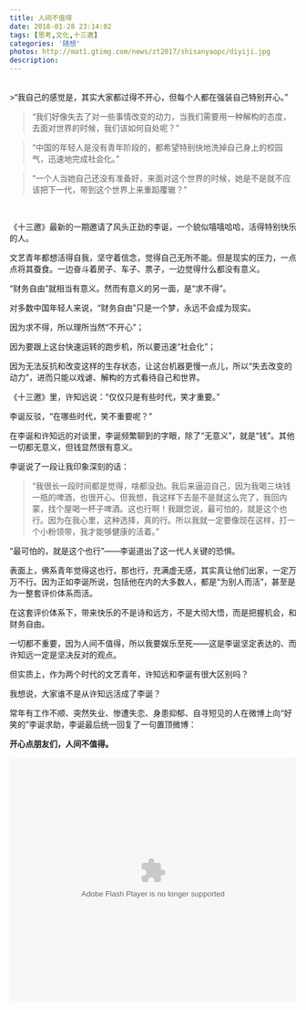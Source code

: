 ```yaml
---
title: 人间不值得
date: 2018-01-28 23:14:02
tags: [思考,文化,十三邀]
categories: '随想'
photos: http://mat1.gtimg.com/news/zt2017/shisanyaopc/diyiji.jpg
description: 
---
```

<br>
>“我自己的感觉是，其实大家都过得不开心，但每个人都在强装自己特别开心。”

>“我们好像失去了对一些事情改变的动力，当我们需要用一种解构的态度，去面对世界的时候，我们该如何自处呢？”

>“中国的年轻人是没有青年阶段的，都希望特别快地洗掉自己身上的校园气，迅速地完成社会化。”

>“一个人当她自己还没有准备好，来面对这个世界的时候，她是不是就不应该把下一代，带到这个世界上来重蹈覆辙？”
<br>

《十三邀》最新的一期邀请了风头正劲的李诞，一个貌似嘻嘻哈哈，活得特别快乐的人。

文艺青年都想活得自我，坚守着信念，觉得自己无所不能。但是现实的压力，一点点将其蚕食。一边奋斗着房子、车子、票子，一边觉得什么都没有意义。

“财务自由”就相当有意义。然而有意义的另一面，是“求不得”。

对多数中国年轻人来说，“财务自由”只是一个梦，永远不会成为现实。

因为求不得，所以理所当然“不开心”；

因为要跟上这台快速运转的跑步机，所以要迅速“社会化”；

因为无法反抗和改变这样的生存状态，让这台机器更慢一点儿，所以“失去改变的动力”，进而只能以戏谑、解构的方式看待自己和世界。

《十三邀》里，许知远说：“仅仅只是有些时代，笑才重要。”

李诞反驳，“在哪些时代，笑不重要呢？”

在李诞和许知远的对谈里，李诞频繁聊到的字眼，除了“无意义”，就是“钱”。其他一切都无意义，但钱显然很有意义。

李诞说了一段让我印象深刻的话：

>“我很长一段时间都是觉得，啥都没劲。我后来逼迫自己，因为我喝三块钱一瓶的啤酒，也很开心。但我想，我这样下去是不是就这么完了，我回内蒙，找个屋喝一杯子啤酒。这也行啊！我跟您说，最可怕的，就是这个也行。因为在我心里，这种选择，真的行。所以我就一定要像现在这样，打一个小粉领带，我才能够健康的活着。”

“最可怕的，就是这个也行”——李诞道出了这一代人关键的恐惧。

表面上，佛系青年觉得这也行，那也行，充满虚无感，其实真让他们出家，一定万万不行。因为正如李诞所说，包括他在内的大多数人，都是“为别人而活”，甚至是为一整套评价体系而活。

在这套评价体系下，带来快乐的不是诗和远方，不是大彻大悟，而是把握机会，和财务自由。

一切都不重要，因为人间不值得，所以我要娱乐至死——这是李诞坚定表达的、而许知远一定是坚决反对的观点。

但实质上，作为两个时代的文艺青年，许知远和李诞有很大区别吗？

我想说，大家谁不是从许知远活成了李诞？

常年有工作不顺、突然失业、惨遭失恋、身患抑郁、自寻短见的人在微博上向“好笑的”李诞求助，李诞最后统一回复了一句置顶微博：

<strong>开心点朋友们，人间不值得。</strong>

<embed src='http://player.youku.com/player.php/sid/XMzMzMzIyODUzMg==/v.swf' allowFullScreen='true' quality='high' width='100%' height='430' align='middle' allowScriptAccess='always' type='application/x-shockwave-flash'>